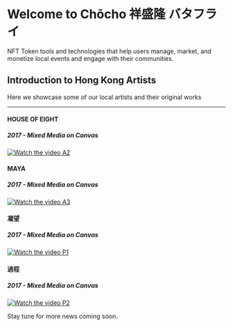 # Welcome to Chōcho 祥盛隆 バタフライ
NFT Token tools and technologies that help users manage, market, and monetize local events and engage with their communities.

## Introduction to Hong Kong Artists
Here we showcase some of our local artists and their original works

***     

#### HOUSE OF EIGHT
##### 2017 - Mixed Media on Canvas
[![Watch the video A2](https://user-images.githubusercontent.com/62372389/133919358-3a0659e3-4339-4bcd-ba31-0cc1fe689e45.png)](https://res.cloudinary.com/receipts14/video/upload/v1632029327/A2_uvnp7y.mp4)



#### MAYA
##### 2017 - Mixed Media on Canvas
[![Watch the video A3](https://user-images.githubusercontent.com/62372389/133919489-2e340918-6181-41e6-b3ff-7d90fb902519.png)](https://res.cloudinary.com/receipts14/video/upload/v1632029485/A3_trr9yo.mp4)


#### 凝望
##### 2017 - Mixed Media on Canvas
[![Watch the video P1](https://user-images.githubusercontent.com/62372389/133919493-0ec8f96b-c64d-4d88-a8fd-facffcf72dd5.png)](https://res.cloudinary.com/receipts14/video/upload/v1632029624/P1_mjjqpv.mp4)


#### 過程
##### 2017 - Mixed Media on Canvas
[![Watch the video P2](https://user-images.githubusercontent.com/62372389/133920195-dd419037-d693-41ba-9a09-a15028f64d9a.png)](https://res.cloudinary.com/receipts14/video/upload/v1632030448/P2_vuwcrv.mp4)


Stay tune for more news coming soon.

